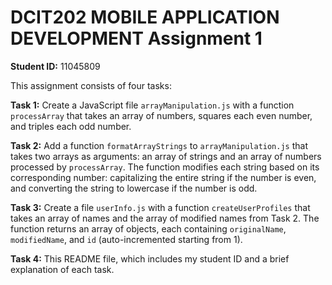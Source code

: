 # DCIT202 MOBILE APPLICATION DEVELOPMENT Assignment 1

**Student ID:** 11045809

This assignment consists of four tasks:

**Task 1:** Create a JavaScript file `arrayManipulation.js` with a function `processArray` that takes an array of numbers, squares each even number, and triples each odd number.

**Task 2:** Add a function `formatArrayStrings` to `arrayManipulation.js` that takes two arrays as arguments: an array of strings and an array of numbers processed by `processArray`. The function modifies each string based on its corresponding number: capitalizing the entire string if the number is even, and converting the string to lowercase if the number is odd.

**Task 3:** Create a file `userInfo.js` with a function `createUserProfiles` that takes an array of names and the array of modified names from Task 2. The function returns an array of objects, each containing `originalName`, `modifiedName`, and `id` (auto-incremented starting from 1).

**Task 4:** This README file, which includes my student ID and a brief explanation of each task.
